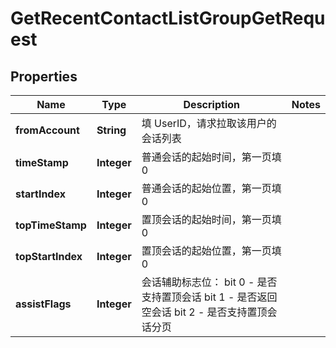 

# GetRecentContactListGroupGetRequest


## Properties

| Name | Type | Description | Notes |
|------------ | ------------- | ------------- | -------------|
|**fromAccount** | **String** | 填 UserID，请求拉取该用户的会话列表 |  |
|**timeStamp** | **Integer** | 普通会话的起始时间，第一页填 0 |  |
|**startIndex** | **Integer** | 普通会话的起始位置，第一页填 0 |  |
|**topTimeStamp** | **Integer** | 置顶会话的起始时间，第一页填 0 |  |
|**topStartIndex** | **Integer** | 置顶会话的起始位置，第一页填 0 |  |
|**assistFlags** | **Integer** | 会话辅助标志位： bit 0 - 是否支持置顶会话 bit 1 - 是否返回空会话 bit 2 - 是否支持置顶会话分页 |  |



